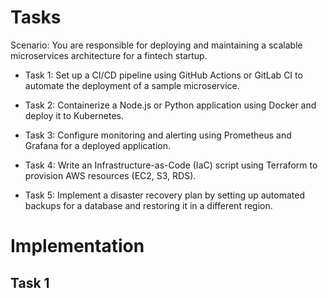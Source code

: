 # Tasks

Scenario: You are responsible for deploying and maintaining a scalable microservices architecture for a fintech startup.

-  Task 1: Set up a CI/CD pipeline using GitHub Actions or GitLab CI to automate the deployment of a sample microservice.

- Task 2: Containerize a Node.js or Python application using Docker and deploy it to Kubernetes.

- Task 3: Configure monitoring and alerting using Prometheus and Grafana for a deployed application.

- Task 4: Write an Infrastructure-as-Code (IaC) script using Terraform to provision AWS resources (EC2,
S3, RDS).

- Task 5: Implement a disaster recovery plan by setting up automated backups for a database and restoring it
in a different region.

# Implementation

## Task 1

